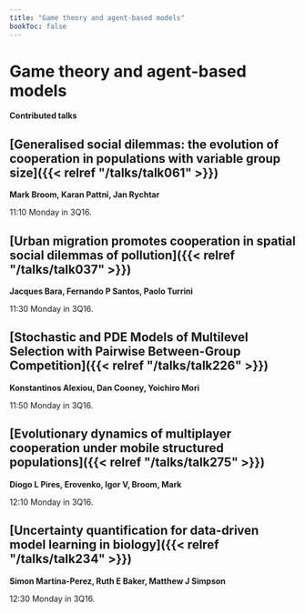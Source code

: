 ```yaml
---
title: "Game theory and agent-based models"
bookToc: false
---
```


# Game theory and agent-based models

**Contributed talks**


## [Generalised social dilemmas: the evolution of cooperation in populations with variable group size]({{< relref "/talks/talk061" >}})

**Mark Broom, Karan Pattni, Jan Rychtar**

11:10 Monday in 3Q16.


## [Urban migration promotes cooperation in spatial social dilemmas of pollution]({{< relref "/talks/talk037" >}})

**Jacques Bara, Fernando P Santos, Paolo Turrini**

11:30 Monday in 3Q16.


## [Stochastic and PDE Models of Multilevel Selection with Pairwise Between-Group Competition]({{< relref "/talks/talk226" >}})

**Konstantinos Alexiou, Dan Cooney, Yoichiro Mori**

11:50 Monday in 3Q16.


## [Evolutionary dynamics of multiplayer cooperation under mobile structured populations]({{< relref "/talks/talk275" >}})

**Diogo L Pires, Erovenko, Igor V, Broom, Mark**

12:10 Monday in 3Q16.


## [Uncertainty quantification for data-driven model learning in biology]({{< relref "/talks/talk234" >}})

**Simon Martina-Perez, Ruth E Baker, Matthew J Simpson**

12:30 Monday in 3Q16.


